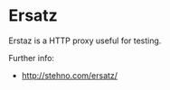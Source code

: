 Ersatz
======

Erstaz is a HTTP proxy useful for testing.

Further info:
* http://stehno.com/ersatz/
